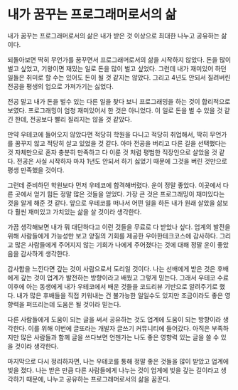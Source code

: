 # 내가 꿈꾸는 프로그래머로서의 삶

내가 꿈꾸는 프로그래머로서의 삶은 내가 받은 것 이상으로 최대한 나누고 공유하는 삶이다. 

되돌아보면 딱히 무언가를 꿈꾸면서 프로그래머로서의 삶을 시작하지 않았다. 
돈을 많이 벌고 싶었고, 기왕이면 재밌는 일로 돈을 많이 벌고 싶었다. 
그런데 내가 재미있어 하던 일들은 취미로 할 수는 있어도 돈이 될 것 같지는 않았다. 
그리고 4년도 안되서 질려버린 전공을 평생의 업으로 가져가기는 싫었다.

전공 말고 내가 돈을 벌수 있는 다른 일을 찾다 보니 프로그래밍을 하는 것이 합리적으로 보였다. 
프로그래밍이 엄청 재미있어서 한 것은 아니었다. 
이 일로 돈을 벌 수 있을 것 같긴 한데, 전공보다 빨리 질리지는 않을 것 같았다.

만약 우테코에 들어오지 않았다면 적당히 학원을 다니고 적당히 취업해서, 딱히 무언가를 꿈꾸지 않고 적당히 살고 있었을 것 같다. 
아마 전공을 버리고 다른 길을 선택했다는 것 자체만으로 혼자 충분히 만족하고 다 이룬 것 처럼 평범한 직장인으로 살았을 것 같다. 
전공은 사실 시작하자 마자 1년도 안되서 하기 싫었기 때문에 그것을 버린 것만으로 평생 만족했을 것이다.

그런데 준비하던 학원보다 먼저 우테코에 합격해버렸다. 
운이 정말 좋았다. 
이곳에서 다른 곳에서 얻기 힘든 정말 많은 것들을 얻었다. 
가장 큰 것은 프로그래밍이 재미있다는 것을 알게 해준 것 같다. 
앞으로 우테코를 떠나서 어떤 일을 하든 내가 원래 살았을 삶보다 훨씬 재미있고 가치있는 삶을 살 것이라 생각한다.

가끔 생각해보면 내가 뭐 대단하다고 이런 것들을 무료로 다 받았나 싶다. 
업계의 발전을 위해 사람들에게 가능성만 보고 양질의 기회를 제공한 우아한테크코스에 감사하다. 
그리고 많은 사람들에게 주어지지 않는 기회가 나에게 주어졌다는 것에 대해 정말 운이 좋았음을 감사하게 생각한다.

감사함을 느낀다면 갚는 것이 사람으로서 도리일 것이다. 
나는 선배에게 받은 것은 후배에게 갚는 것이 업계가 발전하는 방향이라고 배웠고 그렇게 믿는다. 
그래서 우테코 수료이후에 아는 동생에게 내가 우테코에서 배운 것들을 코드리뷰 기반으로 알려주기로 했다. 
내가 많은 후배들을 직접 키워내는 건 불가능한 일일수도 있지만 조금이라도 좋은 영향력을 퍼뜨리는데 도움은 될 것이라 믿는다.

다른 사람들에게 도움이 되는 글을 써서 공유하는 것도 업계에 도움이 되는 방향이라 생각한다. 
이를 위해 이번에 글또라는 개발자 글쓰기 커뮤니티에 들어갔다. 
아직은 부족하지만 많은 사람들과 함께 글을 쓰다보면 언젠가는 나도 좋은 영향력 있는 글을 쓸 수 있을 것이라 생각한다.

마지막으로 다시 정리하자면, 나는 우테코를 통해 정말 좋은 것들을 많이 받았고 업계에 빚을 졌다. 
나는 받은 만큼 다른 사람들에게 나누는 것이 업계에 빚을 갚는 길이라고 생각하기 때문에, 나누고 공유하는 프로그래머로서의 삶을 꿈꾼다.